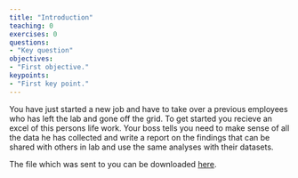 ```yaml
---
title: "Introduction"
teaching: 0
exercises: 0
questions:
- "Key question"
objectives:
- "First objective."
keypoints:
- "First key point."
---
```


You have just started a new job and have to take over a previous employees who has left the lab and gone off the grid. To get started you recieve an excel of this persons life work.  Your boss tells you need to make sense of all the data he has collected and write a report on the findings that can be shared with others in lab and use the same analyses with their datasets. 

The file which was sent to you can be downloaded [here]().

<!-- Students download slightly messy excel file of gapminder dataset
Set the stage storywise
Where did you get this data?
from a colleague who left the lab and can’t ask questions
Who are you?
someone starting a new project
What is the goal?
analysis report of this dataset in a reproducible, best practices way

You have just  -->